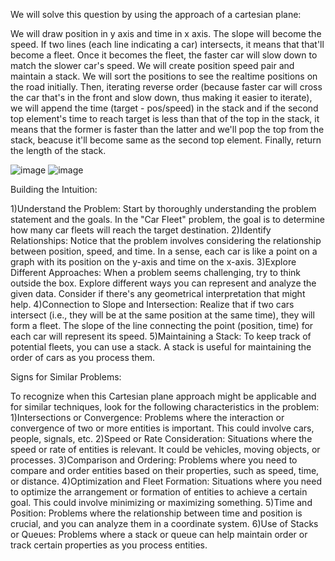 We will solve this question by using the approach of a cartesian plane:

We will draw position in y axis and time in x axis. The slope will become the speed. If two lines (each line indicating a car) intersects, it means that that'll become a fleet. Once it becomes the fleet, the faster car will slow down to match the slower car's speed. We will create position speed pair and maintain a stack. We will sort the positions to see the realtime positions on the road initially. Then, iterating reverse order (because faster car will cross the car that's in the front and slow down, thus making it easier to iterate), we will append the time (target - pos/speed) in the stack and if the second top element's time to reach target is less than that of the top in the stack, it means that the former is faster than the latter and we'll pop the top from the stack, beacuse it'll become same as the second top element. Finally, return the length of the stack.

  ![image](https://github.com/therealaaryan/data-structures-algo./assets/51379599/b201bf1f-8985-4b63-b020-2bf0d2441e9c)
  ![image](https://github.com/therealaaryan/data-structures-algo./assets/51379599/02c19c4c-fe26-4de0-898d-44760980ced5)


  

​Building the Intuition:

1)Understand the Problem: Start by thoroughly understanding the problem statement and the goals. In the "Car Fleet" problem, the goal is to determine how many car fleets will reach the target destination.
2)Identify Relationships: Notice that the problem involves considering the relationship between position, speed, and time. In a sense, each car is like a point on a graph with its position on the y-axis and time on the x-axis.
3)Explore Different Approaches: When a problem seems challenging, try to think outside the box. Explore different ways you can represent and analyze the given data. Consider if there's any geometrical interpretation that might help.
4)Connection to Slope and Intersection: Realize that if two cars intersect (i.e., they will be at the same position at the same time), they will form a fleet. The slope of the line connecting the point (position, time) for each car will represent its speed.
5)Maintaining a Stack: To keep track of potential fleets, you can use a stack. A stack is useful for maintaining the order of cars as you process them.

Signs for Similar Problems:

To recognize when this Cartesian plane approach might be applicable and for similar techniques, look for the following characteristics in the problem:
1)Intersections or Convergence: Problems where the interaction or convergence of two or more entities is important. This could involve cars, people, signals, etc.
2)Speed or Rate Consideration: Situations where the speed or rate of entities is relevant. It could be vehicles, moving objects, or processes.
3)Comparison and Ordering: Problems where you need to compare and order entities based on their properties, such as speed, time, or distance.
4)Optimization and Fleet Formation: Situations where you need to optimize the arrangement or formation of entities to achieve a certain goal. This could involve minimizing or maximizing something.
5)Time and Position: Problems where the relationship between time and position is crucial, and you can analyze them in a coordinate system.
6)Use of Stacks or Queues: Problems where a stack or queue can help maintain order or track certain properties as you process entities.
